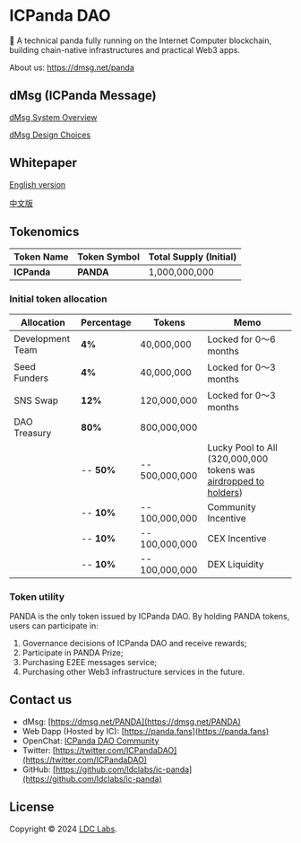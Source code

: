 # ICPanda DAO
🐼 A technical panda fully running on the Internet Computer blockchain, building chain-native infrastructures and practical Web3 apps.

About us: https://dmsg.net/panda

## dMsg (ICPanda Message)

[dMsg System Overview](./docs/dMsg_system_overview.md)

[dMsg Design Choices](./docs/dMsg_design_choices.md)

## Whitepaper

[English version](./whitepaper/en.md)

[中文版](./whitepaper/zh.md)

## Tokenomics

| Token Name  | Token Symbol | Total Supply (Initial) |
| ----------- | ------------ | ---------------------- |
| **ICPanda** | **PANDA**    | 1,000,000,000          |

### Initial token allocation

| Allocation       | Percentage | Tokens         | Memo                                                                                                                                                    |
| ---------------- | ---------- | -------------- | ------------------------------------------------------------------------------------------------------------------------------------------------------- |
| Development Team | **4%**     | 40,000,000     | Locked for 0～6 months                                                                                                                                  |
| Seed Funders     | **4%**     | 40,000,000     | Locked for 0～3 months                                                                                                                                  |
| SNS Swap         | **12%**    | 120,000,000    | Locked for 0～3 months                                                                                                                                  |
| DAO Treasury     | **80%**    | 800,000,000    |                                                                                                                                                         |
|                  | -- **50%** | -- 500,000,000 | Lucky Pool to All (320,000,000 tokens was [airdropped to holders](https://dashboard.internetcomputer.org/sns/d7wvo-iiaaa-aaaaq-aacsq-cai/proposal/108)) |
|                  | -- **10%** | -- 100,000,000 | Community Incentive                                                                                                                                     |
|                  | -- **10%** | -- 100,000,000 | CEX Incentive                                                                                                                                           |
|                  | -- **10%** | -- 100,000,000 | DEX Liquidity                                                                                                                                           |

### Token utility

PANDA is the only token issued by ICPanda DAO. By holding PANDA tokens, users can participate in:

1. Governance decisions of ICPanda DAO and receive rewards;
2. Participate in PANDA Prize;
3. Purchasing E2EE messages service;
4. Purchasing other Web3 infrastructure services in the future.

## Contact us

- dMsg: [https://dmsg.net/PANDA](https://dmsg.net/PANDA)
- Web Dapp (Hosted by IC): [https://panda.fans](https://panda.fans)
- OpenChat: [ICPanda DAO Community](https://oc.app/community/dqcvf-haaaa-aaaar-a5uqq-cai)
- Twitter: [https://twitter.com/ICPandaDAO](https://twitter.com/ICPandaDAO)
- GitHub: [https://github.com/ldclabs/ic-panda](https://github.com/ldclabs/ic-panda)

## License
Copyright © 2024 [LDC Labs](https://github.com/ldclabs).